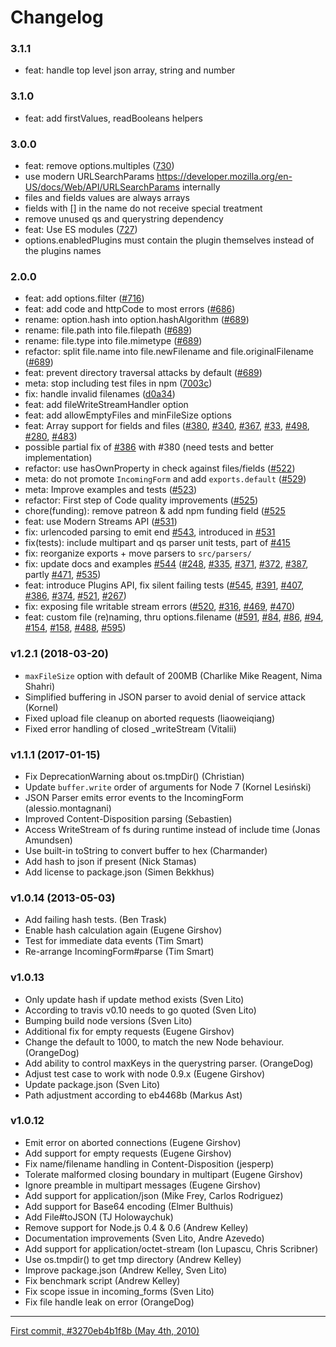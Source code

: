 # Changelog

### 3.1.1

 * feat: handle top level json array, string and number

### 3.1.0

 * feat: add firstValues, readBooleans helpers

### 3.0.0

 * feat: remove options.multiples ([730](https://github.com/node-formidable/formidable/pull/730))
 * use modern URLSearchParams https://developer.mozilla.org/en-US/docs/Web/API/URLSearchParams internally
 * files and fields values are always arrays
 * fields with [] in the name do not receive special treatment
 * remove unused qs and querystring dependency
 * feat: Use ES modules ([727](https://github.com/node-formidable/formidable/pull/727))
 * options.enabledPlugins must contain the plugin themselves instead of the plugins names 


### 2.0.0

 * feat: add options.filter ([#716](https://github.com/node-formidable/formidable/pull/716))
 * feat: add code and httpCode to most errors ([#686](https://github.com/node-formidable/formidable/pull/686))
 * rename: option.hash into option.hashAlgorithm ([#689](https://github.com/node-formidable/formidable/pull/689))
 * rename: file.path into file.filepath ([#689](https://github.com/node-formidable/formidable/pull/689))
 * rename: file.type into file.mimetype ([#689](https://github.com/node-formidable/formidable/pull/689))
 * refactor: split file.name into file.newFilename and file.originalFilename ([#689](https://github.com/node-formidable/formidable/pull/689))
 * feat: prevent directory traversal attacks by default ([#689](https://github.com/node-formidable/formidable/pull/689))
 * meta: stop including test files in npm ([7003c](https://github.com/node-formidable/formidable/commit/7003cd6133f90c384081accb51743688d5e1f4be))
 * fix: handle invalid filenames ([d0a34](https://github.com/node-formidable/formidable/commit/d0a3484b048b8c177e62d66aecb03f5928f7a857))
 * feat: add fileWriteStreamHandler option
 * feat: add allowEmptyFiles and minFileSize options
 * feat: Array support for fields and files ([#380](https://github.com/node-formidable/node-formidable/pull/380), [#340](https://github.com/node-formidable/node-formidable/pull/340), [#367](https://github.com/node-formidable/node-formidable/pull/367), [#33](https://github.com/node-formidable/node-formidable/issues/33), [#498](https://github.com/node-formidable/node-formidable/issues/498), [#280](https://github.com/node-formidable/node-formidable/issues/280), [#483](https://github.com/node-formidable/node-formidable/issues/483))
 * possible partial fix of [#386](https://github.com/node-formidable/node-formidable/pull/386) with #380 (need tests and better implementation)
 * refactor: use hasOwnProperty in check against files/fields ([#522](https://github.com/node-formidable/node-formidable/pull/522))
 * meta: do not promote `IncomingForm` and add `exports.default` ([#529](https://github.com/node-formidable/node-formidable/pull/529))
 * meta: Improve examples and tests ([#523](https://github.com/node-formidable/node-formidable/pull/523))
 * refactor: First step of Code quality improvements ([#525](https://github.com/node-formidable/node-formidable/pull/525))
 * chore(funding): remove patreon & add npm funding field ([#525](https://github.com/node-formidable/node-formidable/pull/532)
 * feat: use Modern Streams API ([#531](https://github.com/node-formidable/node-formidable/pull/531))
 * fix: urlencoded parsing to emit end [#543](https://github.com/node-formidable/node-formidable/pull/543), introduced in [#531](https://github.com/node-formidable/node-formidable/pull/531)
 * fix(tests): include multipart and qs parser unit tests, part of [#415](https://github.com/node-formidable/node-formidable/issues/415)
 * fix: reorganize exports + move parsers to `src/parsers/`
 * fix: update docs and examples [#544](https://github.com/node-formidable/node-formidable/pull/544) ([#248](https://github.com/node-formidable/node-formidable/issues/248), [#335](https://github.com/node-formidable/node-formidable/issues/335), [#371](https://github.com/node-formidable/node-formidable/issues/371), [#372](https://github.com/node-formidable/node-formidable/issues/372), [#387](https://github.com/node-formidable/node-formidable/issues/387), partly [#471](https://github.com/node-formidable/node-formidable/issues/471), [#535](https://github.com/node-formidable/node-formidable/issues/535))
 * feat: introduce Plugins API, fix silent failing tests ([#545](https://github.com/node-formidable/node-formidable/pull/545), [#391](https://github.com/node-formidable/node-formidable/pull/391), [#407](https://github.com/node-formidable/node-formidable/pull/407), [#386](https://github.com/node-formidable/node-formidable/pull/386), [#374](https://github.com/node-formidable/node-formidable/pull/374), [#521](https://github.com/node-formidable/node-formidable/pull/521), [#267](https://github.com/node-formidable/node-formidable/pull/267))
 * fix: exposing file writable stream errors ([#520](https://github.com/node-formidable/node-formidable/pull/520), [#316](https://github.com/node-formidable/node-formidable/pull/316), [#469](https://github.com/node-formidable/node-formidable/pull/469), [#470](https://github.com/node-formidable/node-formidable/pull/470))
 * feat: custom file (re)naming, thru options.filename ([#591](https://github.com/node-formidable/node-formidable/pull/591), [#84](https://github.com/node-formidable/node-formidable/issues/84), [#86](https://github.com/node-formidable/node-formidable/issues/86), [#94](https://github.com/node-formidable/node-formidable/issues/94), [#154](https://github.com/node-formidable/node-formidable/issues/154), [#158](https://github.com/node-formidable/node-formidable/issues/158), [#488](https://github.com/node-formidable/node-formidable/issues/488), [#595](https://github.com/node-formidable/node-formidable/issues/595))


 
### v1.2.1 (2018-03-20)

 * `maxFileSize` option with default of 200MB (Charlike Mike Reagent, Nima Shahri)
 * Simplified buffering in JSON parser to avoid denial of service attack (Kornel)
 * Fixed upload file cleanup on aborted requests (liaoweiqiang)
 * Fixed error handling of closed _writeStream (Vitalii)

### v1.1.1 (2017-01-15)

 * Fix DeprecationWarning about os.tmpDir() (Christian)
 * Update `buffer.write` order of arguments for Node 7 (Kornel Lesiński)
 * JSON Parser emits error events to the IncomingForm (alessio.montagnani)
 * Improved Content-Disposition parsing (Sebastien)
 * Access WriteStream of fs during runtime instead of include time (Jonas Amundsen)
 * Use built-in toString to convert buffer to hex (Charmander)
 * Add hash to json if present (Nick Stamas)
 * Add license to package.json (Simen Bekkhus)

### v1.0.14 (2013-05-03)

* Add failing hash tests. (Ben Trask)
* Enable hash calculation again (Eugene Girshov)
* Test for immediate data events (Tim Smart)
* Re-arrange IncomingForm#parse (Tim Smart)

### v1.0.13

* Only update hash if update method exists (Sven Lito)
* According to travis v0.10 needs to go quoted (Sven Lito)
* Bumping build node versions (Sven Lito)
* Additional fix for empty requests (Eugene Girshov)
* Change the default to 1000, to match the new Node behaviour. (OrangeDog)
* Add ability to control maxKeys in the querystring parser. (OrangeDog)
* Adjust test case to work with node 0.9.x (Eugene Girshov)
* Update package.json (Sven Lito)
* Path adjustment according to eb4468b (Markus Ast)

### v1.0.12

* Emit error on aborted connections (Eugene Girshov)
* Add support for empty requests (Eugene Girshov)
* Fix name/filename handling in Content-Disposition (jesperp)
* Tolerate malformed closing boundary in multipart (Eugene Girshov)
* Ignore preamble in multipart messages (Eugene Girshov)
* Add support for application/json (Mike Frey, Carlos Rodriguez)
* Add support for Base64 encoding (Elmer Bulthuis)
* Add File#toJSON (TJ Holowaychuk)
* Remove support for Node.js 0.4 & 0.6 (Andrew Kelley)
* Documentation improvements (Sven Lito, Andre Azevedo)
* Add support for application/octet-stream (Ion Lupascu, Chris Scribner)
* Use os.tmpdir() to get tmp directory (Andrew Kelley)
* Improve package.json (Andrew Kelley, Sven Lito)
* Fix benchmark script (Andrew Kelley)
* Fix scope issue in incoming_forms (Sven Lito)
* Fix file handle leak on error (OrangeDog)

---

[First commit, #3270eb4b1f8b (May 4th, 2010)](https://github.com/node-formidable/formidable/commit/3270eb4b1f8bb667b8c12f64c36a4e7b854216d8)
